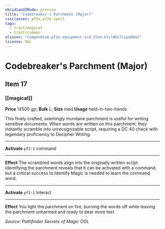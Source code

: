 ```yaml
---
obsidianUIMode: preview
title: "Codebreaker's Parchment (Major)"
cssclasses: pf2e,pf2e-spell
tags:
  - trait/magical
  - trait/common
aliases: "Compendium.pf2e.equipment-srd.Item.UlvlWbC7iipuENa1"
license: OGL
---
```

# Codebreaker's Parchment (Major)
## Item 17
### [[magical]]


**Price** 14500 gp; 
**Bulk** L; **Size** med
**Usage** held-in-two-hands

This finely crafted, seemingly mundane parchment is useful for writing sensitive documents. When words are written on this parchment, they instantly scramble into unrecognizable script, requiring a DC 40 check with legendary proficiency to Decipher Writing.

* * *

**Activate** `pf2:1` command

* * *

**Effect** The scrambled words align into the originally written script. Identifying the parchment reveals that it can be activated with a command, but a critical success to Identify Magic is needed to learn the command word.

* * *

**Activate** `pf2:1` Interact

* * *

**Effect** You light the parchment on fire, burning the words off while leaving the parchment unharmed and ready to bear more text.

*Source: Pathfinder Secrets of Magic*
*OGL*